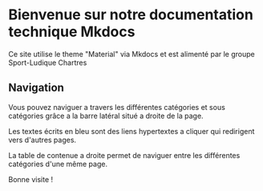 # Bienvenue sur notre documentation technique Mkdocs

Ce site utilise le theme "Material" via Mkdocs et est alimenté par le groupe Sport-Ludique Chartres

## Navigation
Vous pouvez naviguer a travers les différentes catégories et sous catégories grâce a la barre latéral situé a droite de la page.

Les textes écrits en bleu sont des liens hypertextes a cliquer qui redirigent vers d'autres pages.

La table de contenue a droite permet de naviguer entre les différentes catégories d'une même page.

Bonne visite !

